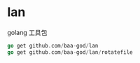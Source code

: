 # lan

golang 工具包

```go
go get github.com/baa-god/lan
go get github.com/baa-god/lan/rotatefile
```
